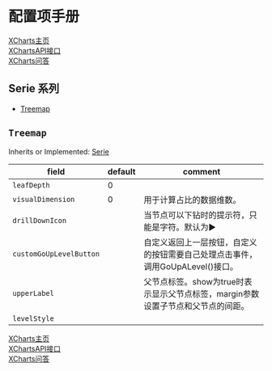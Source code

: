 # 配置项手册

[XCharts主页](https://github.com/XCharts-Team/XCharts)</br>
[XChartsAPI接口](XChartsAPI-ZH.md)</br>
[XCharts问答](XChartsFAQ-ZH.md)

## Serie 系列

- [Treemap](#Treemap)

## `Treemap`

Inherits or Implemented: [Serie](#Serie)

|field|default|comment|
|--|--|--|
| `leafDepth` |0 |  |
| `visualDimension` |0 | 用于计算占比的数据维数。 |
| `drillDownIcon` | | 当节点可以下钻时的提示符，只能是字符。默认为▶ |
| `customGoUpLevelButton` | | 自定义返回上一层按钮，自定义的按钮需要自己处理点击事件，调用GoUpALevel()接口。 |
| `upperLabel` | | 父节点标签。show为true时表示显示父节点标签，margin参数设置子节点和父节点的间距。 |
| `levelStyle` | |  |

[XCharts主页](https://github.com/XCharts-Team/XCharts)</br>
[XChartsAPI接口](XChartsAPI-ZH.md)</br>
[XCharts问答](XChartsFAQ-ZH.md)

